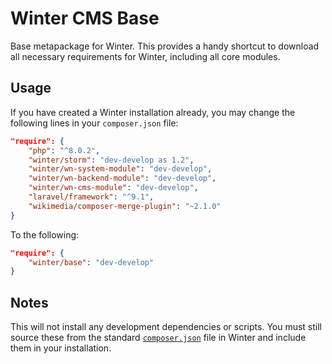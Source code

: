 # Winter CMS Base

Base metapackage for Winter. This provides a handy shortcut to download all necessary requirements for Winter, including all core modules.

## Usage

If you have created a Winter installation already, you may change the following lines in your `composer.json` file:

```json
"require": {
    "php": "^8.0.2",
    "winter/storm": "dev-develop as 1.2",
    "winter/wn-system-module": "dev-develop",
    "winter/wn-backend-module": "dev-develop",
    "winter/wn-cms-module": "dev-develop",
    "laravel/framework": "^9.1",
    "wikimedia/composer-merge-plugin": "~2.1.0"
}
```

To the following:

```json
"require": {
    "winter/base": "dev-develop"
}
```

## Notes

This will not install any development dependencies or scripts. You must still source these from the standard [`composer.json`](https://github.com/wintercms/winter/blob/develop/composer.json) file in Winter and include them in your installation.
